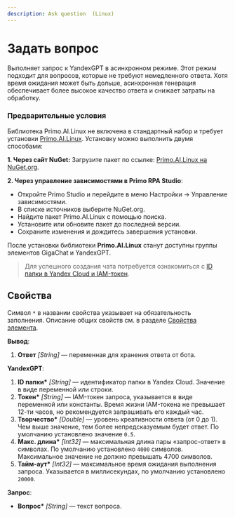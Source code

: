 ```yaml
---
description: Ask question  (Linux)
---
```


# Задать вопрос

Выполняет запрос к YandexGPT в асинхронном режиме. 
Этот режим подходит для вопросов, которые не требуют немедленного ответа. Хотя время ожидания может быть дольше, асинхронная генерация обеспечивает более высокое качество ответа и снижает затраты на обработку.


### Предварительные условия

Библиотека Primo.AI.Linux не включена в стандартный набор и требует установки [Primo.AI.Linux](https://www.nuget.org/packages/Primo.AI.Linux). 
Установку можно выполнить двумя способами:

**1. Через сайт NuGet:**
   Загрузите пакет по ссылке: [Primo.AI.Linux на NuGet.org](https://www.nuget.org/packages/Primo.AI.Linux).

**2. Через управление зависимостями в Primo RPA Studio**:

   - Откройте Primo Studio и перейдите в меню Настройки → Управление зависимостями.
   - В списке источников выберите NuGet.org.
   - Найдите пакет Primo.AI.Linux с помощью поиска.
   - Установите или обновите пакет до последней версии.
   - Сохраните изменения и дождитесь завершения установки.

После установки библиотеки **Primo.AI.Linux** станут доступны группы элементов GigaChat и YandexGPT.


> Для успешного создания чата потребуется ознакомиться с [ID папки в Yandex Cloud и IAM-токен](https://docs.primo-rpa.ru/primo-rpa/primo-studio/settings/ai#yandexgpt).


## Свойства
Символ `*` в названии свойства указывает на обязательность заполнения. Описание общих свойств см. в разделе [Свойства элемента](https://docs.primo-rpa.ru/primo-rpa/primo-studio/process/elements#svoistva-elementa).

**Вывод**:
1. **Ответ** *[String]* — переменная для хранения ответа от бота.
  
**YandexGPT**:

1. **ID папки\*** *[String]* — идентификатор папки в Yandex Cloud. Значение в виде переменной или строки. 
1. **Токен\*** *[String]* — IAM-токен запроса, указывается в виде переменной или константы. Время жизни IAM-токена не превышает 12-ти часов, но рекомендуется запрашивать его каждый час.
1. **Творчество\*** *[Double]* — уровень креативности ответа (от 0 до 1). Чем выше значение, тем более непредсказуемым будет ответ. По умолчанию установлено значение `0.5`.
1. **Макс. длина\*** *[Int32]* — максимальная длина пары «запрос-ответ» в символах. По умолчанию установлено `4000` символов. Максимальное значение не должно превышать 4700 символов.
1. **Тайм-аут\*** *[Int32]* — максимальное время ожидания выполнения запроса. Указывается в миллисекундах, по умолчанию установлено `20000`.

**Запрос**:

* **Вопрос\*** *[String]* — текст вопроса.










